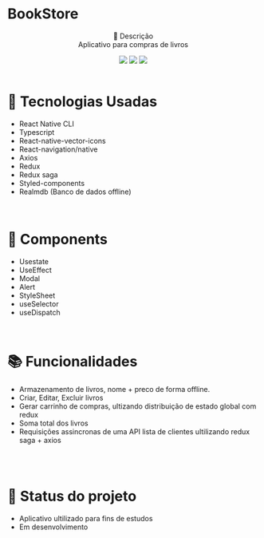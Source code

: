  # BookStore <br> 

<p align="center">
 📝 Descrição <br> 
   Aplicativo para compras de livros <br> 
</p>


<div align="center">
    <img src="https://firebasestorage.googleapis.com/v0/b/ecommerce-939b6.appspot.com/o/images%2FMenu.png?alt=media&token=1cbc23ee-8d51-4c7b-bff9-dc5341b00d6b.png"/>
   <img src="https://firebasestorage.googleapis.com/v0/b/ecommerce-939b6.appspot.com/o/images%2FCarrinho.png?alt=media&token=70f87d1f-7759-49fe-a5ce-82ad2aaf83f6.png"/>
    <img src="https://firebasestorage.googleapis.com/v0/b/ecommerce-939b6.appspot.com/o/images%2FUsers.png?alt=media&token=0f70d90f-7606-4725-9812-f4e14d4475d7"/>
</div>

 <br> 
 
# 🚀 Tecnologias Usadas
* React Native CLI
* Typescript
* React-native-vector-icons
* React-navigation/native
* Axios
* Redux
* Redux saga
* Styled-components
* Realmdb (Banco de dados offline)

<br> 

# 🔧 Components

* Usestate
* UseEffect
* Modal
* Alert
* StyleSheet
* useSelector
* useDispatch

<br> 

# 📚 Funcionalidades
* Armazenamento de livros, nome + preco de forma offline.
* Criar, Editar, Excluir livros
* Gerar carrinho de compras, ultizando distribuição de estado global com redux
* Soma total dos livros
* Requisições assincronas de uma API lista de clientes ultilizando redux saga + axios

<br>
<br> 

# 🎯 Status do projeto
* Aplicativo ultilizado para fins de estudos 
* Em desenvolvimento

